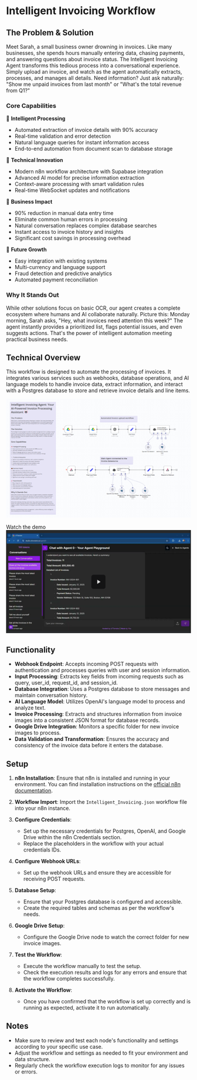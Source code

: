 # Intelligent Invoicing Workflow

## The Problem & Solution

Meet Sarah, a small business owner drowning in invoices. Like many businesses, she spends hours manually entering data, chasing payments, and answering questions about invoice status. The Intelligent Invoicing Agent transforms this tedious process into a conversational experience. Simply upload an invoice, and watch as the agent automatically extracts, processes, and manages all details. Need information? Just ask naturally: "Show me unpaid invoices from last month" or "What's the total revenue from Q1?"

### Core Capabilities

🎯 **Intelligent Processing**
- Automated extraction of invoice details with 90% accuracy
- Real-time validation and error detection
- Natural language queries for instant information access
- End-to-end automation from document scan to database storage

🔧 **Technical Innovation**
- Modern n8n workflow architecture with Supabase integration
- Advanced AI model for precise information extraction
- Context-aware processing with smart validation rules
- Real-time WebSocket updates and notifications

💼 **Business Impact**
- 90% reduction in manual data entry time
- Eliminate common human errors in processing
- Natural conversation replaces complex database searches
- Instant access to invoice history and insights
- Significant cost savings in processing overhead

🚀 **Future Growth**
- Easy integration with existing systems
- Multi-currency and language support
- Fraud detection and predictive analytics
- Automated payment reconciliation

### Why It Stands Out
While other solutions focus on basic OCR, our agent creates a complete ecosystem where humans and AI collaborate naturally. Picture this: Monday morning, Sarah asks, "Hey, what invoices need attention this week?" The agent instantly provides a prioritized list, flags potential issues, and even suggests actions. That's the power of intelligent automation meeting practical business needs.

## Technical Overview

This workflow is designed to automate the processing of invoices. It integrates various services such as webhooks, database operations, and AI language models to handle invoice data, extract information, and interact with a Postgres database to store and retrieve invoice details and line items.

![Intelligent Invoicing Workflow Diagram](/images/workflowpicture.png)


Watch the demo [![Watch the demo video](/images/demo-thumnail.png)](https://drive.google.com/file/d/1f7nTpdGAobaGhbfCs45dRpFxlWvLYoxD/view?usp=sharing)

## Functionality

- **Webhook Endpoint**: Accepts incoming POST requests with authentication and processes queries with user and session information.
- **Input Processing**: Extracts key fields from incoming requests such as query, user_id, request_id, and session_id.
- **Database Integration**: Uses a Postgres database to store messages and maintain conversation history.
- **AI Language Model**: Utilizes OpenAI's language model to process and analyze text.
- **Invoice Processing**: Extracts and structures information from invoice images into a consistent JSON format for database records.
- **Google Drive Integration**: Monitors a specific folder for new invoice images to process.
- **Data Validation and Transformation**: Ensures the accuracy and consistency of the invoice data before it enters the database.

## Setup

1. **n8n Installation**: Ensure that n8n is installed and running in your environment. You can find installation instructions on the [official n8n documentation](https://docs.n8n.io/getting-started/installation/).

2. **Workflow Import**: Import the `Intelligent_Invoicing.json` workflow file into your n8n instance.

3. **Configure Credentials**:
   - Set up the necessary credentials for Postgres, OpenAI, and Google Drive within the n8n Credentials section.
   - Replace the placeholders in the workflow with your actual credentials IDs.

4. **Configure Webhook URLs**:
   - Set up the webhook URLs and ensure they are accessible for receiving POST requests.

5. **Database Setup**:
   - Ensure that your Postgres database is configured and accessible.
   - Create the required tables and schemas as per the workflow's needs.

6. **Google Drive Setup**:
   - Configure the Google Drive node to watch the correct folder for new invoice images.

7. **Test the Workflow**:
   - Execute the workflow manually to test the setup.
   - Check the execution results and logs for any errors and ensure that the workflow completes successfully.

8. **Activate the Workflow**:
   - Once you have confirmed that the workflow is set up correctly and is running as expected, activate it to run automatically.

## Notes

- Make sure to review and test each node's functionality and settings according to your specific use case.
- Adjust the workflow and settings as needed to fit your environment and data structure.
- Regularly check the workflow execution logs to monitor for any issues or errors.
